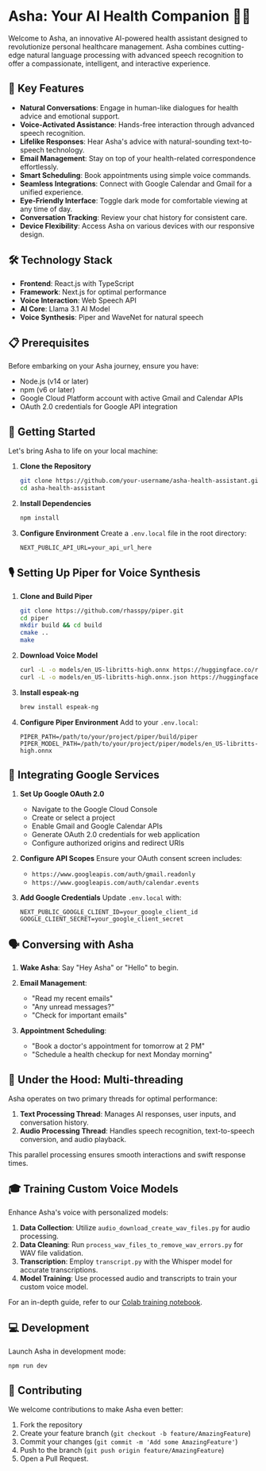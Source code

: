 # Asha: Your AI Health Companion 🤖💙

Welcome to Asha, an innovative AI-powered health assistant designed to revolutionize personal healthcare management. Asha combines cutting-edge natural language processing with advanced speech recognition to offer a compassionate, intelligent, and interactive experience.

## 🌟 Key Features

- **Natural Conversations**: Engage in human-like dialogues for health advice and emotional support.
- **Voice-Activated Assistance**: Hands-free interaction through advanced speech recognition.
- **Lifelike Responses**: Hear Asha's advice with natural-sounding text-to-speech technology.
- **Email Management**: Stay on top of your health-related correspondence effortlessly.
- **Smart Scheduling**: Book appointments using simple voice commands.
- **Seamless Integrations**: Connect with Google Calendar and Gmail for a unified experience.
- **Eye-Friendly Interface**: Toggle dark mode for comfortable viewing at any time of day.
- **Conversation Tracking**: Review your chat history for consistent care.
- **Device Flexibility**: Access Asha on various devices with our responsive design.

## 🛠️ Technology Stack

- **Frontend**: React.js with TypeScript
- **Framework**: Next.js for optimal performance
- **Voice Interaction**: Web Speech API
- **AI Core**: Llama 3.1 AI Model
- **Voice Synthesis**: Piper and WaveNet for natural speech

## 📋 Prerequisites

Before embarking on your Asha journey, ensure you have:

- Node.js (v14 or later)
- npm (v6 or later)
- Google Cloud Platform account with active Gmail and Calendar APIs
- OAuth 2.0 credentials for Google API integration

## 🚀 Getting Started

Let's bring Asha to life on your local machine:

1. **Clone the Repository**
   ```bash
   git clone https://github.com/your-username/asha-health-assistant.git
   cd asha-health-assistant
   ```

2. **Install Dependencies**
   ```bash
   npm install
   ```

3. **Configure Environment**
   Create a `.env.local` file in the root directory:
   ```
   NEXT_PUBLIC_API_URL=your_api_url_here
   ```

## 🎙️ Setting Up Piper for Voice Synthesis

1. **Clone and Build Piper**
   ```bash
   git clone https://github.com/rhasspy/piper.git
   cd piper
   mkdir build && cd build
   cmake ..
   make
   ```

2. **Download Voice Model**
   ```bash
   curl -L -o models/en_US-libritts-high.onnx https://huggingface.co/rhasspy/piper-voices/resolve/v1.0.0/en/en_US/libritts/high/en_US-libritts-high.onnx
   curl -L -o models/en_US-libritts-high.onnx.json https://huggingface.co/rhasspy/piper-voices/resolve/v1.0.0/en/en_US/libritts/high/en_US-libritts-high.onnx.json
   ```

3. **Install espeak-ng**
   ```bash
   brew install espeak-ng
   ```

4. **Configure Piper Environment**
   Add to your `.env.local`:
   ```
   PIPER_PATH=/path/to/your/project/piper/build/piper
   PIPER_MODEL_PATH=/path/to/your/project/piper/models/en_US-libritts-high.onnx
   ```

## 🔗 Integrating Google Services

1. **Set Up Google OAuth 2.0**
   - Navigate to the Google Cloud Console
   - Create or select a project
   - Enable Gmail and Google Calendar APIs
   - Generate OAuth 2.0 credentials for web application
   - Configure authorized origins and redirect URIs

2. **Configure API Scopes**
   Ensure your OAuth consent screen includes:
   - `https://www.googleapis.com/auth/gmail.readonly`
   - `https://www.googleapis.com/auth/calendar.events`

3. **Add Google Credentials**
   Update `.env.local` with:
   ```
   NEXT_PUBLIC_GOOGLE_CLIENT_ID=your_google_client_id
   GOOGLE_CLIENT_SECRET=your_google_client_secret
   ```

## 🗣️ Conversing with Asha

1. **Wake Asha**: Say "Hey Asha" or "Hello" to begin.

2. **Email Management**:
   - "Read my recent emails"
   - "Any unread messages?"
   - "Check for important emails"

3. **Appointment Scheduling**:
   - "Book a doctor's appointment for tomorrow at 2 PM"
   - "Schedule a health checkup for next Monday morning"

## 🧠 Under the Hood: Multi-threading

Asha operates on two primary threads for optimal performance:

1. **Text Processing Thread**: Manages AI responses, user inputs, and conversation history.
2. **Audio Processing Thread**: Handles speech recognition, text-to-speech conversion, and audio playback.

This parallel processing ensures smooth interactions and swift response times.

## 🎓 Training Custom Voice Models

Enhance Asha's voice with personalized models:

1. **Data Collection**: Utilize `audio_download_create_wav_files.py` for audio processing.
2. **Data Cleaning**: Run `process_wav_files_to_remove_wav_errors.py` for WAV file validation.
3. **Transcription**: Employ `transcript.py` with the Whisper model for accurate transcriptions.
4. **Model Training**: Use processed audio and transcripts to train your custom voice model.

For an in-depth guide, refer to our [Colab training notebook](https://colab.research.google.com/github/rmcpantoja/piper/blob/master/notebooks/piper_multilingual_training_notebook.ipynb).

## 💻 Development

Launch Asha in development mode:
```bash
npm run dev
```

## 🤝 Contributing

We welcome contributions to make Asha even better:

1. Fork the repository
2. Create your feature branch (`git checkout -b feature/AmazingFeature`)
3. Commit your changes (`git commit -m 'Add some AmazingFeature'`)
4. Push to the branch (`git push origin feature/AmazingFeature`)
5. Open a Pull Request.
